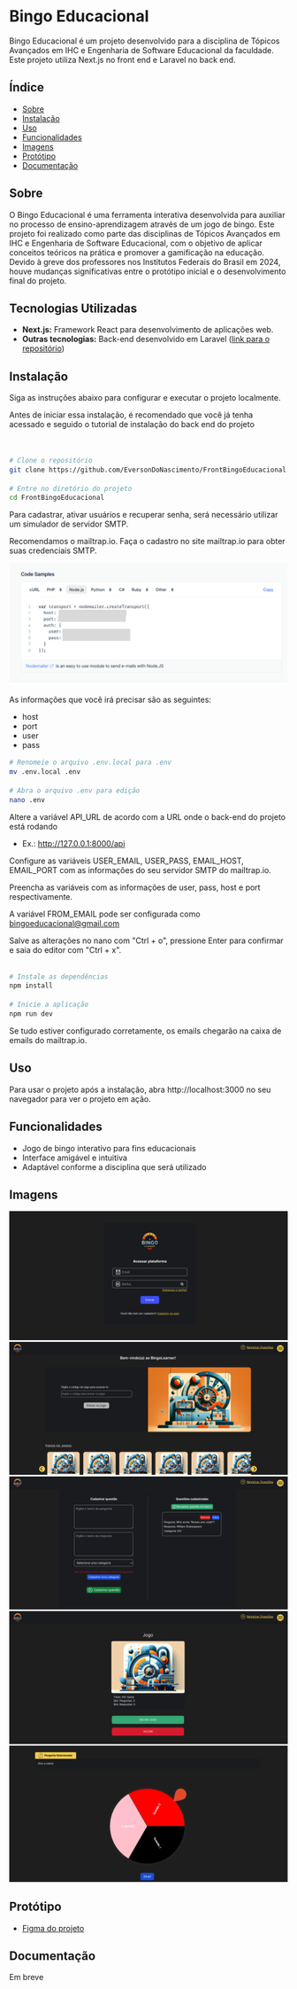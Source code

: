# Bingo Educacional

Bingo Educacional é um projeto desenvolvido para a disciplina de Tópicos Avançados em IHC e Engenharia de Software Educacional da faculdade. Este projeto utiliza Next.js no front end e Laravel no back end.

## Índice

- [Sobre](#sobre)
- [Instalação](#instalação)
- [Uso](#uso)
- [Funcionalidades](#funcionalidades)
- [Imagens](#imagens)
- [Protótipo](#protótipo)
- [Documentação](#documentação)

## Sobre

O Bingo Educacional é uma ferramenta interativa desenvolvida para auxiliar no processo de ensino-aprendizagem através de um jogo de bingo. Este projeto foi realizado como parte das disciplinas de Tópicos Avançados em IHC e Engenharia de Software Educacional, com o objetivo de aplicar conceitos teóricos na prática e promover a gamificação na educação. Devido à greve dos professores nos Institutos Federais do Brasil em 2024, houve mudanças significativas entre o protótipo inicial e o desenvolvimento final do projeto.

## Tecnologias Utilizadas

- **Next.js:** Framework React para desenvolvimento de aplicações web.
- **Outras tecnologias:** Back-end desenvolvido em Laravel ([link para o repositório](https://github.com/Gustavo-Henrique-Lima/BingoEducacional))

## Instalação

Siga as instruções abaixo para configurar e executar o projeto localmente.

Antes de iniciar essa instalação, é recomendado que você já tenha acessado e seguido o tutorial de instalação do back end do projeto

```bash


# Clone o repositório
git clone https://github.com/EversonDoNascimento/FrontBingoEducacional.git

# Entre no diretório do projeto
cd FrontBingoEducacional
```

Para cadastrar, ativar usuários e recuperar senha, será necessário utilizar um simulador de servidor SMTP.

Recomendamos o mailtrap.io. Faça o cadastro no site mailtrap.io para obter suas credenciais SMTP.

![Imagem mailtrap](./public/readme/mailtrap.png)

As informações que você irá precisar são as seguintes:

- host
- port
- user
- pass

```bash
# Renomeie o arquivo .env.local para .env
mv .env.local .env

# Abra o arquivo .env para edição
nano .env
```

Altere a variável API_URL de acordo com a URL onde o back-end do projeto está rodando

- Ex.: http://127.0.0.1:8000/api

Configure as variáveis USER_EMAIL, USER_PASS, EMAIL_HOST, EMAIL_PORT com as informações do seu servidor SMTP do mailtrap.io.

Preencha as variáveis com as informações de user, pass, host e port respectivamente.

A variável FROM_EMAIL pode ser configurada como bingoeducacional@gmail.com

Salve as alterações no nano com "Ctrl + o", pressione Enter para confirmar e saia do editor com "Ctrl + x".

```bash

# Instale as dependências
npm install

# Inicie a aplicação
npm run dev
```

Se tudo estiver configurado corretamente, os emails chegarão na caixa de emails do mailtrap.io.

## Uso

Para usar o projeto após a instalação, abra http://localhost:3000 no seu navegador para ver o projeto em ação.

## Funcionalidades

- Jogo de bingo interativo para fins educacionais
- Interface amigável e intuitiva
- Adaptável conforme a disciplina que será utilizado

## Imagens

![Login Bingo](./public/readme/login.png)
![Home Bingo](./public/readme/home.png)
![Register Question Bingo](./public/readme/register_question.png)
![Init Game Bingo](./public/readme/init_game.png)
![Roulette Bingo](./public/readme/roulette.png)

## Protótipo

- [Figma do projeto](https://www.figma.com/design/rL9BylzBv3Uwx5YU30Z1PO/Projeto-IHC-%2B-ESE?node-id=0-1&t=IS7pDtYlwVJYlAbn-0)

## Documentação

Em breve
